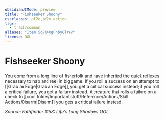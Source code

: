 ```yaml
---
obsidianUIMode: preview
title: "Fishseeker Shoony"
cssclasses: pf2e,pf2e-action
tags:
  - trait/common
aliases: "Item.5q7K4XgFnbyGlrev"
license: OGL
---
```

# Fishseeker Shoony

### 






You come from a long line of fisherfolk and have inherited the quick reflexes necessary to nab and reel in big game. If you roll a success on an attempt to [[Grab an Edge|Grab an Edge]], you get a critical success instead; if you roll a critical failure, you get a failure instead. A creature that rolls a failure on a check to [[cool folder/Important stuff/Reference/Actions/Skill Actions/Disarm|Disarm]] you gets a critical failure instead.

*Source: Pathfinder #153: Life's Long Shadows*
*OGL*